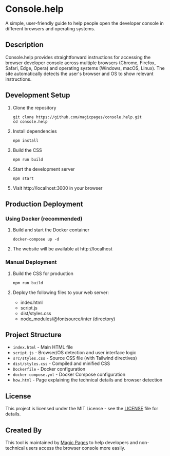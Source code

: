 # Console.help

A simple, user-friendly guide to help people open the developer console in different browsers and operating systems.

## Description

Console.help provides straightforward instructions for accessing the browser developer console across multiple browsers (Chrome, Firefox, Safari, Edge, Opera) and operating systems (Windows, macOS, Linux). The site automatically detects the user's browser and OS to show relevant instructions.

## Development Setup

1. Clone the repository
   ```
   git clone https://github.com/magicpages/console.help.git
   cd console.help
   ```

2. Install dependencies
   ```
   npm install
   ```

3. Build the CSS
   ```
   npm run build
   ```

4. Start the development server
   ```
   npm start
   ```

5. Visit http://localhost:3000 in your browser

## Production Deployment

### Using Docker (recommended)

1. Build and start the Docker container
   ```
   docker-compose up -d
   ```

2. The website will be available at http://localhost

### Manual Deployment

1. Build the CSS for production
   ```
   npm run build
   ```

2. Deploy the following files to your web server:
   - index.html
   - script.js
   - dist/styles.css
   - node_modules/@fontsource/inter (directory)

## Project Structure

- `index.html` - Main HTML file
- `script.js` - Browser/OS detection and user interface logic
- `src/styles.css` - Source CSS file (with Tailwind directives)
- `dist/styles.css` - Compiled and minified CSS
- `Dockerfile` - Docker configuration
- `docker-compose.yml` - Docker Compose configuration
- `how.html` - Page explaining the technical details and browser detection

## License

This project is licensed under the MIT License - see the [LICENSE](LICENSE) file for details.

## Created By

This tool is maintained by [Magic Pages](https://www.magicpages.co/) to help developers and non-technical users access the browser console more easily. 